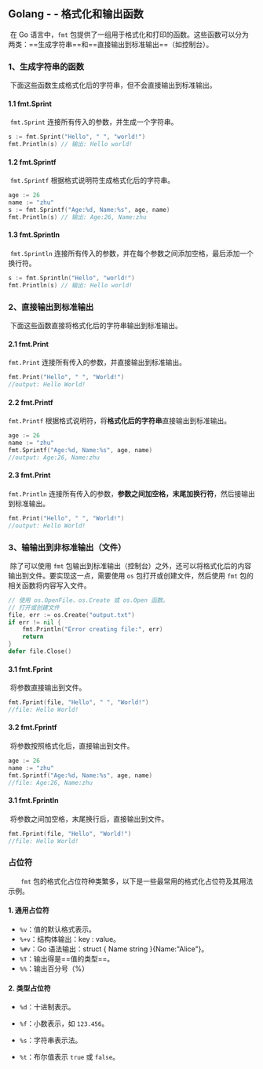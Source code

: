 

## Golang - - 格式化和输出函数

​	在 Go 语言中，`fmt` 包提供了一组用于格式化和打印的函数。这些函数可以分为两类：==生成字符串==和==直接输出到标准输出==（如控制台）。

### 1、生成字符串的函数

​	下面这些函数生成格式化后的字符串，但不会直接输出到标准输出。

#### 1.1 fmt.Sprint 

​	`fmt.Sprint` 连接所有传入的参数，并生成一个字符串。

```go
s := fmt.Sprint("Hello", " ", "world!")
fmt.Println(s) // 输出: Hello world!
```

#### 1.2 fmt.Sprintf

​	`fmt.Sprintf` 根据格式说明符生成格式化后的字符串。

```go
age := 26
name := "zhu"
s := fmt.Sprintf("Age:%d, Name:%s", age, name)
fmt.Println(s) // 输出: Age:26, Name:zhu
```

#### 1.3 fmt.Sprintln 

​	`fmt.Sprintln` 连接所有传入的参数，并在每个参数之间添加空格，最后添加一个换行符。

```go
s := fmt.Sprintln("Hello", "world!")
fmt.Println(s) // 输出: Hello world!
```

### 2、直接输出到标准输出

​	下面这些函数直接将格式化后的字符串输出到标准输出。

#### 2.1 fmt.Print

`fmt.Print` 连接所有传入的参数，并直接输出到标准输出。

```go
fmt.Print("Hello", " ", "World!")
//output: Hello World!
```

#### 2.2 fmt.Printf

`fmt.Printf` 根据格式说明符，将**格式化后的字符串**直接输出到标准输出。

```go
age := 26
name := "zhu"
fmt.Sprintf("Age:%d, Name:%s", age, name)
//output: Age:26, Name:zhu
```

#### 2.3 fmt.Print

`fmt.Println` 连接所有传入的参数，**参数之间加空格，末尾加换行符**，然后接输出到标准输出。

```go
fmt.Print("Hello", " ", "World!")
//output: Hello World!
```

### 3、输输出到非标准输出（文件）

​	除了可以使用 `fmt` 包输出到标准输出（控制台）之外，还可以将格式化后的内容输出到文件。要实现这一点，需要使用 `os` 包打开或创建文件，然后使用 `fmt` 包的相关函数将内容写入文件。

```go
// 使用 os.OpenFile、os.Create 或 os.Open 函数。
// 打开或创建文件
file, err := os.Create("output.txt")
if err != nil {
    fmt.Println("Error creating file:", err)
    return
}
defer file.Close()
```

#### 3.1 fmt.Fprint

​	将参数直接输出到文件。

```go
fmt.Fprint(file, "Hello", " ", "World!")
//file: Hello World!
```

#### 3.2 fmt.Fprintf

​	将参数按照格式化后，直接输出到文件。

```go
age := 26
name := "zhu"
fmt.Sprintf("Age:%d, Name:%s", age, name)
//file: Age:26, Name:zhu
```

#### 3.1 fmt.Fprintln

​	将参数之间加空格，末尾换行后，直接输出到文件。

```go
fmt.Fprint(file, "Hello", "World!")
//file: Hello World!
```

### 占位符

​	`	fmt` 包的格式化占位符种类繁多，以下是一些最常用的格式化占位符及其用法示例。

#### 1. 通用占位符

- `%v`：值的默认格式表示。
- `%+v`：结构体输出：key : value。
- `%#v`：Go 语法输出：struct { Name string }{Name:"Alice"}。
- `%T`：输出得是==值的类型==。
- `%%`：输出百分号（%）

#### 2. 类型占位符

- `%d`：十进制表示。
- `%f`：小数表示，如 `123.456`。

- `%s`：字符串表示法。

- `%t`：布尔值表示 `true` 或 `false`。